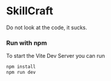 # SkillCraft

Do not look at the code, it sucks.

### Run with npm

To start the Vite Dev Server you can run 

```bash
npm install
npm run dev
```
